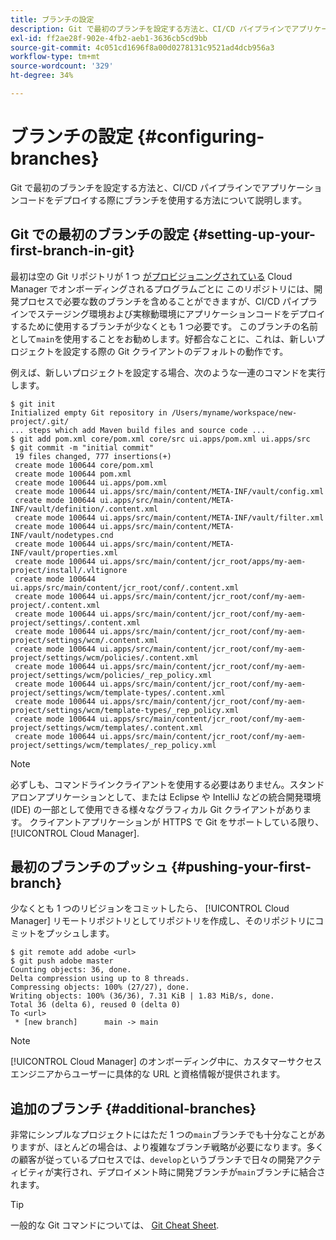 ```yaml
---
title: ブランチの設定
description: Git で最初のブランチを設定する方法と、CI/CD パイプラインでアプリケーションコードをデプロイする際にブランチを使用する方法について説明します。
exl-id: ff2ae28f-902e-4fb2-aeb1-3636cb5cd9bb
source-git-commit: 4c051cd1696f8a00d0278131c9521ad4dcb956a3
workflow-type: tm+mt
source-wordcount: '329'
ht-degree: 34%

---
```



# ブランチの設定 {#configuring-branches}

Git で最初のブランチを設定する方法と、CI/CD パイプラインでアプリケーションコードをデプロイする際にブランチを使用する方法について説明します。

## Git での最初のブランチの設定 {#setting-up-your-first-branch-in-git}

最初は空の Git リポジトリが 1 つ [がプロビジョニングされている](/help/requirements/environment-provisioning.md) Cloud Manager でオンボーディングされるプログラムごとに このリポジトリには、開発プロセスで必要な数のブランチを含めることができますが、CI/CD パイプラインでステージング環境および実稼動環境にアプリケーションコードをデプロイするために使用するブランチが少なくとも 1 つ必要です。 このブランチの名前として`main`を使用することをお勧めします。好都合なことに、これは、新しいプロジェクトを設定する際の Git クライアントのデフォルトの動作です。

例えば、新しいプロジェクトを設定する場合、次のような一連のコマンドを実行します。

```shell
$ git init
Initialized empty Git repository in /Users/myname/workspace/new-project/.git/
... steps which add Maven build files and source code ...
$ git add pom.xml core/pom.xml core/src ui.apps/pom.xml ui.apps/src
$ git commit -m "initial commit"
 19 files changed, 777 insertions(+)
 create mode 100644 core/pom.xml
 create mode 100644 pom.xml
 create mode 100644 ui.apps/pom.xml
 create mode 100644 ui.apps/src/main/content/META-INF/vault/config.xml
 create mode 100644 ui.apps/src/main/content/META-INF/vault/definition/.content.xml
 create mode 100644 ui.apps/src/main/content/META-INF/vault/filter.xml
 create mode 100644 ui.apps/src/main/content/META-INF/vault/nodetypes.cnd
 create mode 100644 ui.apps/src/main/content/META-INF/vault/properties.xml
 create mode 100644 ui.apps/src/main/content/jcr_root/apps/my-aem-project/install/.vltignore
 create mode 100644 ui.apps/src/main/content/jcr_root/conf/.content.xml
 create mode 100644 ui.apps/src/main/content/jcr_root/conf/my-aem-project/.content.xml
 create mode 100644 ui.apps/src/main/content/jcr_root/conf/my-aem-project/settings/.content.xml
 create mode 100644 ui.apps/src/main/content/jcr_root/conf/my-aem-project/settings/wcm/.content.xml
 create mode 100644 ui.apps/src/main/content/jcr_root/conf/my-aem-project/settings/wcm/policies/.content.xml
 create mode 100644 ui.apps/src/main/content/jcr_root/conf/my-aem-project/settings/wcm/policies/_rep_policy.xml
 create mode 100644 ui.apps/src/main/content/jcr_root/conf/my-aem-project/settings/wcm/template-types/.content.xml
 create mode 100644 ui.apps/src/main/content/jcr_root/conf/my-aem-project/settings/wcm/template-types/_rep_policy.xml
 create mode 100644 ui.apps/src/main/content/jcr_root/conf/my-aem-project/settings/wcm/templates/.content.xml
 create mode 100644 ui.apps/src/main/content/jcr_root/conf/my-aem-project/settings/wcm/templates/_rep_policy.xml
```

>[!NOTE]
>
>必ずしも、コマンドラインクライアントを使用する必要はありません。スタンドアロンアプリケーションとして、または Eclipse や IntelliJ などの統合開発環境 (IDE) の一部として使用できる様々なグラフィカル Git クライアントがあります。 クライアントアプリケーションが HTTPS で Git をサポートしている限り、 [!UICONTROL Cloud Manager].

## 最初のブランチのプッシュ {#pushing-your-first-branch}

少なくとも 1 つのリビジョンをコミットしたら、 [!UICONTROL Cloud Manager] リモートリポジトリとしてリポジトリを作成し、そのリポジトリにコミットをプッシュします。

```shell
$ git remote add adobe <url>
$ git push adobe master
Counting objects: 36, done.
Delta compression using up to 8 threads.
Compressing objects: 100% (27/27), done.
Writing objects: 100% (36/36), 7.31 KiB | 1.83 MiB/s, done.
Total 36 (delta 6), reused 0 (delta 0)
To <url>
 * [new branch]      main -> main
```

>[!NOTE]
>
>[!UICONTROL Cloud Manager] のオンボーディング中に、カスタマーサクセスエンジニアからユーザーに具体的な URL と資格情報が提供されます。

## 追加のブランチ {#additional-branches}

非常にシンプルなプロジェクトにはただ 1 つの`main`ブランチでも十分なことがありますが、ほとんどの場合は、より複雑なブランチ戦略が必要になります。多くの顧客が従っているプロセスでは、`develop`というブランチで日々の開発アクティビティが実行され、デプロイメント時に開発ブランチが`main`ブランチに結合されます。

>[!TIP]
>
>一般的な Git コマンドについては、 [Git Cheat Sheet](https://github.github.com/training-kit/downloads/github-git-cheat-sheet).
